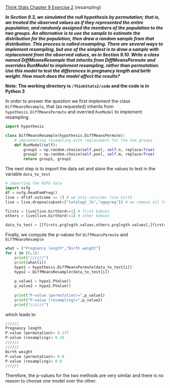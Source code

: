 [Think Stats Chapter 9 Exercise 2](http://greenteapress.com/thinkstats2/html/thinkstats2010.html#toc90) (resampling)

_**In Section 9.3, we simulated the null hypothesis by permutation; that is, we treated the observed values as if they represented the entire population, and randomly assigned the members of the population to the two groups.
An alternative is to use the sample to estimate the distribution for the population, then draw a random sample from that distribution. This process is called resampling. There are several ways to implement resampling, but one of the simplest is to draw a sample with replacement from the observed values, as in Section 9.10.
Write a class named DiffMeansResample that inherits from DiffMeansPermute and overrides RunModel to implement resampling, rather than permutation.
Use this model to test the differences in pregnancy length and birth weight. How much does the model affect the results?**_

**Note: The working directory is `/ThinkStats2/code` and the code is in Python 3**

In order to answer the question we first implement the class `DiffMeansResample`, that (as requested) inherits from `hypothesis.DiffMeansPermute` and overried `RunModel` to implement resampling.

```python
import hypothesis

class DiffMeansResample(hypothesis.DiffMeansPermute):
    # implementing resampling with replacement for the two groups
    def RunModel(self):
        group1 = np.random.choice(self.pool, self.n, replace=True)
        group2 = np.random.choice(self.pool, self.m, replace=True)
        return group1, group2
```

The next step is to import the data set and store the values to test in the variable `data_to_test`

```python
# importing the NSFG data
import nsfg
df = nsfg.ReadFemPreg()
live = df[df.outcome == 1] # we only consider live birth
live = live.dropna(subset=["totalwgt_lb","agepreg"]) # we remove all the NaN from the dataset

firsts = live[live.birthord==1] # first babies
others = live[live.birthord!=1] # other babies

data_to_test = [[firsts.prglngth.values,others.prglngth.values],[firsts.totalwgt_lb.values,others.totalwgt_lb.values]]
```

Finally, we compute the p-values for `DiffMeansPermute` and `DiffMeansResample`

```python
what = ["Pregnancy length","Birth weight"]
for i in [0,1]:
    print("//////")
    print(what[i])
    hypo1 = hypothesis.DiffMeansPermute(data_to_test[i])
    hypo2 = DiffMeansResample(data_to_test[i])
    
    p_value1 = hypo1.PValue()
    p_value2 = hypo2.PValue()
    
    print("P-value (permutation)=",p_value1)
    print("P-value (resampling)=",p_value2)
    print("//////")
```

which leads to
```python
//////
Pregnancy length
P-value (permutation)= 0.177
P-value (resampling)= 0.19
//////
//////
Birth weight
P-value (permutation)= 0.0
P-value (resampling)= 0.0
//////
```

Therefore, the p-values for the two methods are very similar and there is no reason to choose one model over the other.
